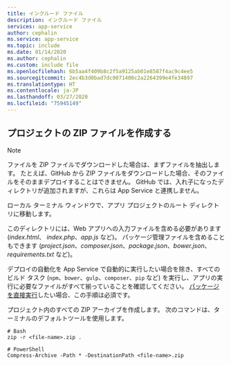 ```yaml
---
title: インクルード ファイル
description: インクルード ファイル
services: app-service
author: cephalin
ms.service: app-service
ms.topic: include
ms.date: 01/14/2020
ms.author: cephalin
ms.custom: include file
ms.openlocfilehash: 6b5aa4f409b8c2f5a9125ab01e8587f4ac9c4ee5
ms.sourcegitcommit: 2ec4b3d0bad7dc0071400c2a2264399e4fe34897
ms.translationtype: HT
ms.contentlocale: ja-JP
ms.lasthandoff: 03/27/2020
ms.locfileid: "75945149"
---
```

## <a name="create-a-project-zip-file"></a>プロジェクトの ZIP ファイルを作成する

>[!NOTE]
> ファイルを ZIP ファイルでダウンロードした場合は、まずファイルを抽出します。 たとえば、GitHub から ZIP ファイルをダウンロードした場合、そのファイルをそのままデプロイすることはできません。 GitHub では、入れ子になったディレクトリが追加されますが、これらは App Service と連携しません。 
>

ローカル ターミナル ウィンドウで、アプリ プロジェクトのルート ディレクトリに移動します。 

このディレクトリには、Web アプリへの入力ファイルを含める必要があります (_index.html_、 _index.php_、_app.js_ など)。 パッケージ管理ファイルを含めることもできます (_project.json_、_composer.json_、_package.json_、_bower.json_、_requirements.txt_ など)。

デプロイの自動化を App Service で自動的に実行したい場合を除き、すべてのビルド タスク (`npm`、`bower`、`gulp`、`composer`、`pip` など) を実行し、アプリの実行に必要なファイルがすべて揃っていることを確認してください。 [パッケージを直接実行](../articles/app-service/deploy-run-package.md)したい場合、この手順は必須です。

プロジェクト内のすべての ZIP アーカイブを作成します。 次のコマンドは、ターミナルのデフォルトツールを使用します。

```
# Bash
zip -r <file-name>.zip .

# PowerShell
Compress-Archive -Path * -DestinationPath <file-name>.zip
``` 

